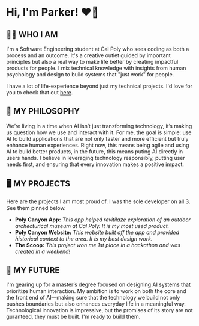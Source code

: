 # Hi, I'm Parker! ❤️‍🔥

## 🧑🏼 WHO I AM  
I'm a Software Engineering student at Cal Poly who sees coding as both a process and an outcome. It's a creative outlet guided by important principles but also a real way to make life better by creating impactful products for people. I mix technical knowledge with insights from human psychology and design to build systems that "just work" for people. 

I have a lot of life-experience beyond just my technical projects. I'd love for you to check that out [here](https://www.linkedin.com/in/parker-jones-ai/). 

## 🧠 MY PHILOSOPHY  
We’re living in a time when AI isn’t just transforming technology, it’s making us question how we use and interact with it. For me, the goal is simple: use AI to build applications that are not only faster and more efficient but truly enhance human experiences. Right now, this means being agile and using AI to build better products, in the future, this means puting AI directly in users hands. I believe in leveraging technology responsibly, putting user needs first, and ensuring that every innovation makes a positive impact.

## 🖥️ MY PROJECTS  
Here are the projects I am most proud of. I was the sole developer on all 3. See them pinned below.
- **Poly Canyon App:** *This app helped revitilaze exploration of an outdoor archecturical museum at Cal Poly. It is my most used product.*  
- **Poly Canyon Website:** *This website built off the app and provided historical context to the area. It is my best design work.*  
- **The Scoop:** *This project won me 1st place in a hackathon and was created in a weekend!*

## 🔮 MY FUTURE  
I'm gearing up for a master’s degree focused on designing AI systems that prioritize human interaction. My ambition is to work on both the core and the front end of AI—making sure that the technology we build not only pushes boundaries but also enhances everyday life in a meaningful way. Technological innovation is impressive, but the promises of its story are not guranteed, they must be built. I'm ready to build them.
